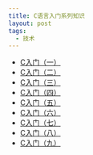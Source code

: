 ```yaml
---
title: C语言入门系列知识
layout: post
tags:
  - 技术
---
```


- <a href='http://fromwiz.com/share/s/09FnQG0uDkMA2tyWxz1kLdUr3s3aC-1cbkR_2e3x_j2FZHxr' target='_blank'>C入门（一）</a>
- <a href='http://fromwiz.com/share/s/09FnQG0uDkMA2tyWxz1kLdUr17lZMz1sSAIn2qMQiG0nYFuq' target='_blank'>C入门（二）</a>
- <a href='http://fromwiz.com/share/s/09FnQG0uDkMA2tyWxz1kLdUr2EJb1z0JHQOd2rDApQ1ENyqs' target='_blank'>C入门（三）</a>
- <a href='http://fromwiz.com/share/s/09FnQG0uDkMA2tyWxz1kLdUr382MMR2rZkS122DIzv36B5A2' target='_blank'>C入门（四）</a>
- <a href='http://fromwiz.com/share/s/09FnQG0uDkMA2tyWxz1kLdUr0QKJ_53MrQhY2qvLDp08FnCo' target='_blank'>C入门（五）</a>
- <a href='http://fromwiz.com/share/s/09FnQG0uDkMA2tyWxz1kLdUr3QyXhn0DzQUU2oWmNn0cIfCZ' target='_blank'>C入门（六）</a>
- <a href='http://fromwiz.com/share/s/09FnQG0uDkMA2tyWxz1kLdUr37Kz0B0tU4i52IX8B61DCEtm' target='_blank'>C入门（七）</a>
- <a href='http://fromwiz.com/share/s/09FnQG0uDkMA2tyWxz1kLdUr0V4NbS0FhQUB2Si2hR3eWzJf' target='_blank'>C入门（八）</a>
- <a href='http://fromwiz.com/share/s/09FnQG0uDkMA2tyWxz1kLdUr0X2G3539UAyU2gtZLC1BhkVu' target='_blank'>C入门（九）</a>
